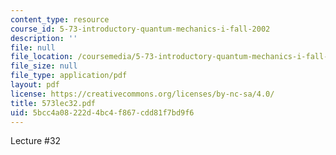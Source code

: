 ```yaml
---
content_type: resource
course_id: 5-73-introductory-quantum-mechanics-i-fall-2002
description: ''
file: null
file_location: /coursemedia/5-73-introductory-quantum-mechanics-i-fall-2002/5bcc4a08222d4bc4f867cdd81f7bd9f6_573lec32.pdf
file_size: null
file_type: application/pdf
layout: pdf
license: https://creativecommons.org/licenses/by-nc-sa/4.0/
title: 573lec32.pdf
uid: 5bcc4a08-222d-4bc4-f867-cdd81f7bd9f6
---
```

Lecture #32